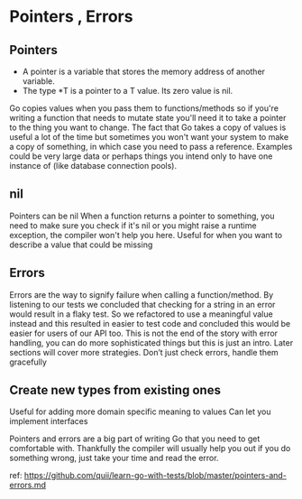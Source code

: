 # Pointers , Errors 

## Pointers
- A pointer is a variable that stores the memory address of another variable.
- The type *T is a pointer to a T value. Its zero value is nil.



Go copies values when you pass them to functions/methods so if you're writing a function that needs to mutate state you'll need it to take a pointer to the thing you want to change.
The fact that Go takes a copy of values is useful a lot of the time but sometimes you won't want your system to make a copy of something, in which case you need to pass a reference. Examples could be very large data or perhaps things you intend only to have one instance of (like database connection pools).

## nil

Pointers can be nil
When a function returns a pointer to something, you need to make sure you check if it's nil or you might raise a runtime exception, the compiler won't help you here.
Useful for when you want to describe a value that could be missing

## Errors

Errors are the way to signify failure when calling a function/method.
By listening to our tests we concluded that checking for a string in an error would result in a flaky test. So we refactored to use a meaningful value instead and this resulted in easier to test code and concluded this would be easier for users of our API too.
This is not the end of the story with error handling, you can do more sophisticated things but this is just an intro. Later sections will cover more strategies.
Don’t just check errors, handle them gracefully

## Create new types from existing ones

Useful for adding more domain specific meaning to values
Can let you implement interfaces

Pointers and errors are a big part of writing Go that you need to get comfortable with. Thankfully the compiler will usually help you out if you do something wrong, just take your time and read the error.


ref: https://github.com/quii/learn-go-with-tests/blob/master/pointers-and-errors.md